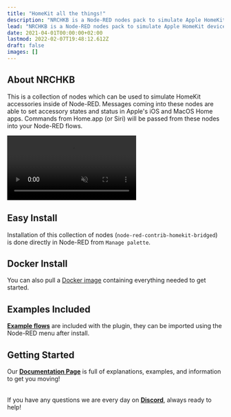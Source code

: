 ```yaml
---
title: "HomeKit all the things!"
description: "NRCHKB is a Node-RED nodes pack to simulate Apple HomeKit devices. The goal is to emulate native HomeKit devices as closely as possible."
lead: "NRCHKB is a Node-RED nodes pack to simulate Apple HomeKit devices. The goal is to emulate native HomeKit devices as closely as possible."
date: 2021-04-01T00:00:00+02:00
lastmod: 2022-02-07T19:48:12.612Z
draft: false
images: []
---
```


<div class="container">
  <div class="row justify-content-center text-center row align-items-center">
    <div class="col-lg-7 order-lg-first order-md-last order-last">
      <h2 class="h4">About NRCHKB</h2>
      <p style="text-align: left;">This is a collection of nodes which can be used to simulate HomeKit accessories inside of Node-RED. Messages coming into these nodes are able to set accessory states and status in Apple's iOS and MacOS Home apps. Commands from Home.app (or Siri) will be passed from these nodes into your Node-RED flows.</p>
    </div>
    <div class="col-lg-7 order-lg-last order-md-first order-first">
      <video autoplay loop muted playsinline>
        <source src="/images/presentation/nrchkb-demonstration.webm" type="video/webm">
      </video>
    </div>
  </div>
  <div class="row justify-content-center text-center">
    <div class="col-lg-7">
      <h2 class="h4">Easy Install</h2>
      <p style="text-align: left;">Installation of this collection of nodes (<code>node-red-contrib-homekit-bridged</code>) is done directly in Node-RED from <code>Manage palette</code>. </p>
    </div>
    <div class="col-lg-7">
      <h2 class="h4">Docker Install</h2>
      <p style="text-align: left;">You can also pull a <a href="https://github.com/NRCHKB/node-red-contrib-homekit-docker">Docker image</a> containing everything needed to get started. </p>
    </div>
    <div class="row justify-content-center text-center">
      <div class="col-lg-7">
        <h2 class="h4">Examples Included</h2>
        <p style="text-align: left;">
          <a href="{{"/wiki/examples/" | absURL }}"><strong>Example flows</strong></a> are included with the plugin, they can be imported using the Node-RED menu after install.
        </p>
      </div>
      <div class="col-lg-7">
        <h2 class="h4">Getting Started</h2>
        <p style="text-align: left;">Our <a href="{{"/wiki/introduction/quick-start/" | absURL }}"><strong>Documentation Page</strong></a> is full of explanations, examples, and information to get you moving! </p>
      </div>
    </div>
    <div class="row justify-content-center text-center" style="margin-top: 2rem;">
      <p>If you have any questions we are every day on <a href="https://discord.gg/uvYac5u"><strong>Discord</strong></a>, always ready to help!</p>
    </div>
  </div>
